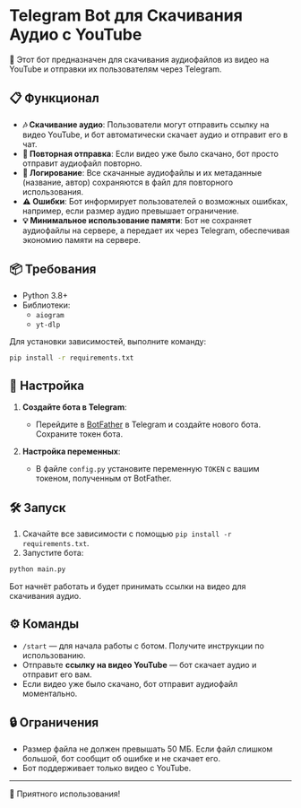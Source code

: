 # Telegram Bot для Скачивания Аудио с YouTube

🤖 Этот бот предназначен для скачивания аудиофайлов из видео на YouTube и отправки их пользователям через Telegram.

## 📋 Функционал

- **🎶 Скачивание аудио**: Пользователи могут отправить ссылку на видео YouTube, и бот автоматически скачает аудио и отправит его в чат.
- **🔄 Повторная отправка**: Если видео уже было скачано, бот просто отправит аудиофайл повторно.
- **💾 Логирование**: Все скачанные аудиофайлы и их метаданные (название, автор) сохраняются в файл для повторного использования.
- **⚠️ Ошибки**: Бот информирует пользователей о возможных ошибках, например, если размер аудио превышает ограничение.
- **💡 Минимальное использование памяти**: Бот не сохраняет аудиофайлы на сервере, а передает их через Telegram, обеспечивая экономию памяти на сервере.

## 📦 Требования

- Python 3.8+
- Библиотеки:
  - `aiogram`
  - `yt-dlp`
  
Для установки зависимостей, выполните команду:

```bash
pip install -r requirements.txt
```

## 🔧 Настройка

1. **Создайте бота в Telegram**:
   - Перейдите в [BotFather](https://t.me/BotFather) в Telegram и создайте нового бота. Сохраните токен бота.
  
2. **Настройка переменных**:
   - В файле `config.py` установите переменную `TOKEN` с вашим токеном, полученным от BotFather.

## 🛠️ Запуск

1. Скачайте все зависимости с помощью `pip install -r requirements.txt`.
2. Запустите бота:

```bash
python main.py
```

Бот начнёт работать и будет принимать ссылки на видео для скачивания аудио.

## ⚙️ Команды

- `/start` — для начала работы с ботом. Получите инструкции по использованию.
- Отправьте **ссылку на видео YouTube** — бот скачает аудио и отправит его вам.
- Если видео уже было скачано, бот отправит аудиофайл моментально.

## 🔒 Ограничения

- Размер файла не должен превышать 50 МБ. Если файл слишком большой, бот сообщит об ошибке и не скачает его.
- Бот поддерживает только видео с YouTube.

---

🚀 Приятного использования!
